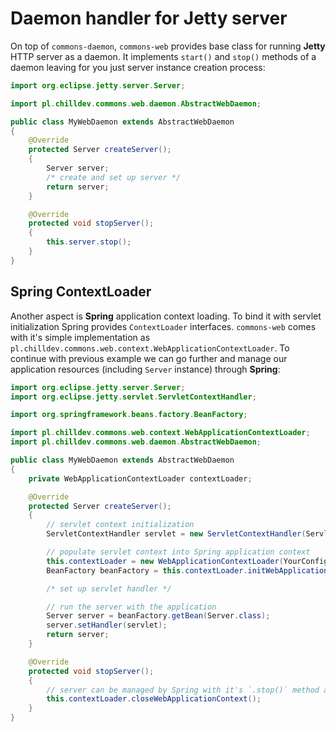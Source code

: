 <!---
# This file is part of the ChillDev-Commons.
#
# @license http://mit-license.org/ The MIT license
# @copyright 2016 - 2017 © by Rafał Wrzeszcz - Wrzasq.pl.
-->

# Daemon handler for Jetty server

On top of `commons-daemon`, `commons-web` provides base class for running **Jetty** HTTP server as a daemon. It implements `start()` and `stop()` methods of a daemon leaving for you just server instance creation process:

```java
import org.eclipse.jetty.server.Server;

import pl.chilldev.commons.web.daemon.AbstractWebDaemon;

public class MyWebDaemon extends AbstractWebDaemon
{
    @Override
    protected Server createServer();
    {
        Server server;
        /* create and set up server */
        return server;
    }

    @Override
    protected void stopServer();
    {
        this.server.stop();
    }
}
```

## Spring ContextLoader

Another aspect is **Spring** application context loading. To bind it with servlet initialization Spring provides `ContextLoader` interfaces. `commons-web` comes with it's simple implementation as `pl.chilldev.commons.web.context.WebApplicationContextLoader`. To continue with previous example we can go further and manage our application resources (including `Server` instance) through **Spring**:

```java
import org.eclipse.jetty.server.Server;
import org.eclipse.jetty.servlet.ServletContextHandler;

import org.springframework.beans.factory.BeanFactory;

import pl.chilldev.commons.web.context.WebApplicationContextLoader;
import pl.chilldev.commons.web.daemon.AbstractWebDaemon;

public class MyWebDaemon extends AbstractWebDaemon
{
    private WebApplicationContextLoader contextLoader;

    @Override
    protected Server createServer();
    {
        // servlet context initialization
        ServletContextHandler servlet = new ServletContextHandler(ServletContextHandler.SESSIONS);

        // populate servlet context into Spring application context
        this.contextLoader = new WebApplicationContextLoader(YourConfigurationClass.class);
        BeanFactory beanFactory = this.contextLoader.initWebApplicationContext(servlet.getServletContext());

        /* set up servlet handler */

        // run the server with the application
        Server server = beanFactory.getBean(Server.class);
        server.setHandler(servlet);
        return server;
    }

    @Override
    protected void stopServer();
    {
        // server can be managed by Spring with it's `.stop()` method as destroy method
        this.contextLoader.closeWebApplicationContext();
    }
}
```
